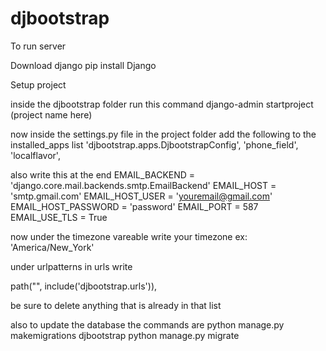 # djbootstrap

To run server


Download django
pip install Django


Setup project

inside the djbootstrap folder run this command
django-admin startproject (project name here)



now inside the settings.py file in the project folder add the following to the installed_apps list
    'djbootstrap.apps.DjbootstrapConfig',
    'phone_field',
    'localflavor',

also write this at the end
EMAIL_BACKEND = 'django.core.mail.backends.smtp.EmailBackend'
EMAIL_HOST = 'smtp.gmail.com'
EMAIL_HOST_USER = 'youremail@gmail.com'
EMAIL_HOST_PASSWORD = 'password'
EMAIL_PORT = 587
EMAIL_USE_TLS = True

now under the timezone vareable write your timezone ex: 'America/New_York'

under urlpatterns in urls write

path("", include('djbootstrap.urls')),

be sure to delete anything that is already in that list


also to update the database the commands are
python manage.py makemigrations djbootstrap
python manage.py migrate